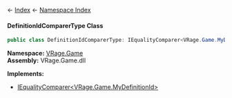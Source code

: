 ← [Index](Api-Index) ← [Namespace Index](Namespace-Index)

#### DefinitionIdComparerType Class

```csharp
public class DefinitionIdComparerType: IEqualityComparer<VRage.Game.MyDefinitionId>
```

**Namespace:** [VRage.Game](VRage.Game)  
**Assembly:** VRage.Game.dll

**Implements:**  
* [IEqualityComparer<VRage.Game.MyDefinitionId>](https://docs.microsoft.com/en-us/dotnet/api/system.collections.generic.iequalitycomparer?view=netframework-4.6)

